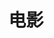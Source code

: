 ---
title: "电影"
hidemeta: true
noList: true
cover:
    image: fallen-angels.jpeg 
    alt: "堕落天使 -- 王家卫"
    relative: true
summary: 
weight: 1
---